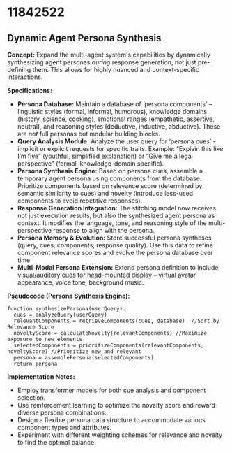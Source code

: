 # 11842522

## Dynamic Agent Persona Synthesis

**Concept:** Expand the multi-agent system's capabilities by dynamically synthesizing agent personas *during* response generation, not just pre-defining them. This allows for highly nuanced and context-specific interactions.

**Specifications:**

*   **Persona Database:** Maintain a database of ‘persona components’ – linguistic styles (formal, informal, humorous), knowledge domains (history, science, cooking), emotional ranges (empathetic, assertive, neutral), and reasoning styles (deductive, inductive, abductive). These are *not* full personas but modular building blocks.
*   **Query Analysis Module:** Analyze the user query for ‘persona cues’ - implicit or explicit requests for specific traits. Example: “Explain this like I’m five” (youthful, simplified explanation) or “Give me a legal perspective” (formal, knowledge-domain specific).
*   **Persona Synthesis Engine:** Based on persona cues, assemble a temporary agent persona using components from the database.  Prioritize components based on relevance score (determined by semantic similarity to cues) and novelty (introduce less-used components to avoid repetitive responses).
*   **Response Generation Integration:**  The stitching model now receives not just execution results, but also the synthesized agent persona as context. It modifies the language, tone, and reasoning style of the multi-perspective response to align with the persona.
*   **Persona Memory & Evolution:**  Store successful persona syntheses (query, cues, components, response quality). Use this data to refine component relevance scores and evolve the persona database over time.
*   **Multi-Modal Persona Extension:** Extend persona definition to include visual/auditory cues for head-mounted display – virtual avatar appearance, voice tone, background music.

**Pseudocode (Persona Synthesis Engine):**

```
function synthesizePersona(userQuery):
  cues = analyzeQuery(userQuery)
  relevantComponents = retrieveComponents(cues, database)  //Sort by Relevance Score
  noveltyScore = calculateNovelty(relevantComponents) //Maximize exposure to new elements
  selectedComponents = prioritizeComponents(relevantComponents, noveltyScore) //Prioritize new and relevant
  persona = assemblePersona(selectedComponents)
  return persona
```

**Implementation Notes:**

*   Employ transformer models for both cue analysis and component selection.
*   Use reinforcement learning to optimize the novelty score and reward diverse persona combinations.
*   Design a flexible persona data structure to accommodate various component types and attributes.
*   Experiment with different weighting schemes for relevance and novelty to find the optimal balance.